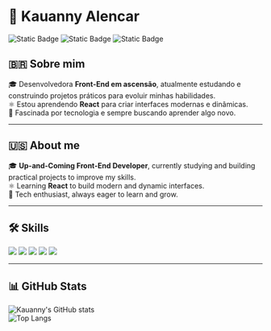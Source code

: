 # 🌟 Kauanny Alencar
<div style=display_flex gap_5>
<img alt="Static Badge" src="https://img.shields.io/badge/LinkedIn-conect-blue">
<img alt="Static Badge" src="https://img.shields.io/badge/Instagram-follow-%23a8323e">
<img alt="Static Badge" src="https://img.shields.io/badge/GitHub-profile-%23202020">
</div>

## 🇧🇷 Sobre mim
🎓 Desenvolvedora **Front-End em ascensão**, atualmente estudando e construindo projetos práticos para evoluir minhas habilidades.  
⚛️ Estou aprendendo **React** para criar interfaces modernas e dinâmicas.  
🚀 Fascinada por tecnologia e sempre buscando aprender algo novo.  

---

## 🇺🇸 About me
🎓 **Up-and-Coming Front-End Developer**, currently studying and building practical projects to improve my skills.  
⚛️ Learning **React** to build modern and dynamic interfaces.  
🚀 Tech enthusiast, always eager to learn and grow.
 

---

## 🛠️ Skills
<div>
  <img src="https://img.shields.io/badge/HTML5-E34F26?style=for-the-badge&logo=html5&logoColor=white" />
  <img src="https://img.shields.io/badge/CSS3-1572B6?style=for-the-badge&logo=css3&logoColor=white" />
  <img src="https://img.shields.io/badge/JavaScript-F7DF1E?style=for-the-badge&logo=javascript&logoColor=black" />
  <img src="https://img.shields.io/badge/Sass-CC6699?style=for-the-badge&logo=sass&logoColor=white" />
  <img src="https://img.shields.io/badge/React-20232A?style=for-the-badge&logo=react&logoColor=61DAFB" />
</div>

---

## 📊 GitHub Stats
![Kauanny's GitHub stats](https://github-readme-stats.vercel.app/api?username=KauannyAlencar&show_icons=true&theme=radical)  
![Top Langs](https://github-readme-stats.vercel.app/api/top-langs/?username=KauannyAlencar&layout=compact&theme=radical)
